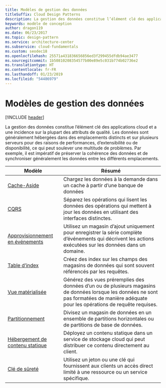 ```yaml
---
title: Modèles de gestion des données
titleSuffix: Cloud Design Patterns
description: La gestion des données constitue l’élément clé des applications cloud et a une incidence sur la plupart des attributs de qualité. Les données sont généralement hébergées dans des emplacements distincts et sur plusieurs serveurs pour des raisons de performances, d’extensibilité ou de disponibilité, ce qui peut soulever une multitude de problèmes. Par exemple, il est impératif de préserver la cohérence des données et de synchroniser généralement les données entre les différents emplacements.
keywords: modèle de conception
author: dragon119
ms.date: 06/23/2017
ms.topic: design-pattern
ms.service: architecture-center
ms.subservice: cloud-fundamentals
ms.custom: seodec18
ms.openlocfilehash: 25571a431836656856ed3f299455dfdb94ae3477
ms.sourcegitcommit: 1b50810208354577b00e89e5c031b774b02736e2
ms.translationtype: HT
ms.contentlocale: fr-FR
ms.lasthandoff: 01/23/2019
ms.locfileid: "54486979"
---
```

# <a name="data-management-patterns"></a>Modèles de gestion des données

[!INCLUDE [header](../../_includes/header.md)]

La gestion des données constitue l’élément clé des applications cloud et a une incidence sur la plupart des attributs de qualité. Les données sont généralement hébergées dans des emplacements distincts et sur plusieurs serveurs pour des raisons de performances, d’extensibilité ou de disponibilité, ce qui peut soulever une multitude de problèmes. Par exemple, il est impératif de préserver la cohérence des données et de synchroniser généralement les données entre les différents emplacements.

|                        Modèle                         |                                                                  Résumé                                                                  |
|--------------------------------------------------------|-------------------------------------------------------------------------------------------------------------------------------------------|
|            [Cache-Aside](../cache-aside.md)            |                                            Chargez les données à la demande dans un cache à partir d’une banque de données                                             |
|                   [CQRS](../cqrs.md)                   |                    Séparez les opérations qui lisent les données des opérations qui mettent à jour les données en utilisant des interfaces distinctes.                     |
|         [Approvisionnement en événements](../event-sourcing.md)         |               Utilisez un magasin d’ajout uniquement pour enregistrer la série complète d’événements qui décrivent les actions exécutées sur les données dans un domaine.               |
|            [Table d’index](../index-table.md)            |                         Créez des index sur les champs des magasins de données qui sont souvent référencés par les requêtes.                          |
|      [Vue matérialisée](../materialized-view.md)      | Générez des vues préremplies des données d’un ou de plusieurs magasins de données lorsque les données ne sont pas formatées de manière adéquate pour les opérations de requête requises. |
|               [Partitionnement](../sharding.md)               |                                    Divisez un magasin de données en un ensemble de partitions horizontales ou de partitions de base de données.                                     |
| [Hébergement de contenu statique](../static-content-hosting.md) |                   Déployez un contenu statique dans un service de stockage cloud qui peut distribuer ce contenu directement au client.                    |
|              [Clé de sûreté](../valet-key.md)              |                 Utilisez un jeton ou une clé qui fournissent aux clients un accès direct limité à une ressource ou un service spécifique.                 |
